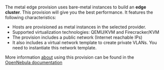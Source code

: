 The metal edge provision uses bare-metal instances to build an **edge cluster**. This provision will give you the best performance. It features the following characteristics:

* Hosts are provisioned as metal instances in the selected provider.
* Supported virtualization technologies: QEMU/KVM and Firecracker/KVM
* The provision includes a public network (Internet reachable IPs)
* It also includes a virtual network template to create private VLANs. You need to instantiate this network template.

More information [about](about) using this provision can be found in the [OpenNebula documentation](https://opennebula.io)
